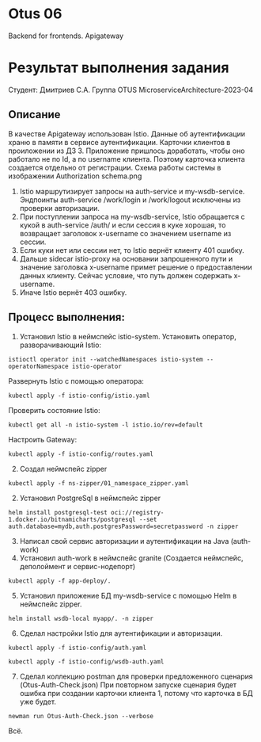 # Otus 06
Backend for frontends. Apigateway
# Результат выполнения задания
Студент: Дмитриев С.А. Группа OTUS MicroserviceArchitecture-2023-04

## Описание
В качестве Apigateway использован Istio.
Данные об аутентификации храню в памяти в сервисе аутентификации.
Карточки клиентов в проиложении из ДЗ 3. Приложение пришлось доработать, чтобы оно работало не по Id, а по username клиента. Поэтому карточка клиента создается отдельно от регистрации. 
Схема работы системы в изображении Authorization schema.png
1. Istio маршрутизирует запросы на auth-service и my-wsdb-service. Эндпоинты auth-service /work/login и /work/logout исключены из проверки авторизации.
2. При поступлении запроса на my-wsdb-service, Istio обращается с кукой в auth-service /auth/ и если сессия в куке хорошая, то возвращает заголовок x-username со значением username из сессии.
3. Если куки нет или сессии нет, то Istio вернёт клиенту 401 ошибку.
4. Дальше sidecar istio-proxy на основании запрошенного пути и значение заголовка x-username примет решение о предоставлении данных клиенту. Сейчас условие, что путь должен содержать x-username.
5. Иначе Istio вернёт 403 ошибку.

## Процесс выполнения:
1. Установил Istio в неймспейс istio-system.
Установить оператор, разворачивающий Istio:
```shell
istioctl operator init --watchedNamespaces istio-system --operatorNamespace istio-operator
```
Развернуть Istio c помощью оператора:
```shell
kubectl apply -f istio-config/istio.yaml
```
Проверить состояние Istio:
```shell
kubectl get all -n istio-system -l istio.io/rev=default
```
Настроить Gateway:
```shell
kubectl apply -f istio-config/routes.yaml
```
2. Создал неймспейс zipper
```shell
kubectl apply -f ns-zipper/01_namespace_zipper.yaml
```
2. Установил PostgreSql в неймспейс zipper
```shell
helm install postgresql-test oci://registry-1.docker.io/bitnamicharts/postgresql --set auth.database=mydb,auth.postgresPassword=secretpassword -n zipper
```
3. Написал свой сервис авторизации и аутентификации на Java (auth-work)
4. Уcтановил auth-work в неймспейс granite (Создается неймспейс, деполоймент и сервис-нодепорт)
```shell
kubectl apply -f app-deploy/.
```
5. Установил приложение БД my-wsdb-service с помощью Helm в неймспейс zipper.
```shell
helm install wsdb-local myapp/. -n zipper
```
6. Сделал настройки Istio для аутентификации и авторизации.
```shell
kubectl apply -f istio-config/auth.yaml
```
```shell
kubectl apply -f istio-config/wsdb-auth.yaml
```
7. Сделал коллекцию postman для проверки предложенного сценария (Otus-Auth-Check.json) При повторном запуске сценария будет ошибка при создании карточки клиента 1, потому что карточка в БД уже будет.
```shell
newman run Otus-Auth-Check.json --verbose
```
Всё.
